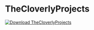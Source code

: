 # TheCloverlyProjects
[![Download TheCloverlyProjects](https://a.fsdn.com/con/app/sf-download-button)](https://sourceforge.net/projects/thecloverlyprojects/files/)
